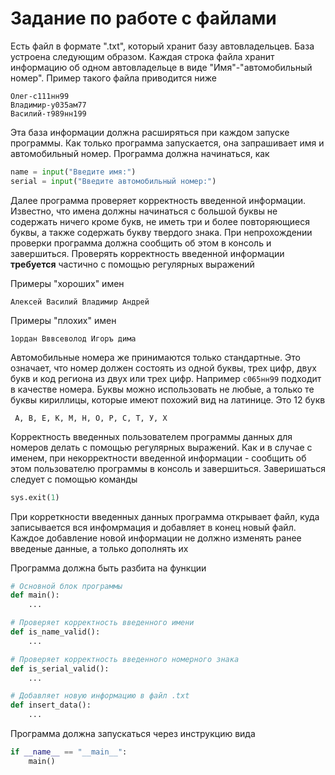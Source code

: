 # Задание по работе с файлами

Есть файл в формате ".txt", который хранит базу автовладельцев. База устроена следующим образом. Каждая строка файла хранит информацию об одном автовладельце в виде "Имя"-"автомобильный номер". Пример такого файла приводится ниже

```
Олег-с111нн99
Владимир-у035ам77
Василий-т989нн199
```

Эта база информации должна расширяться при каждом запуске программы. Как только программа запускается, она запрашивает имя и автомобильный номер. Программа должна начинаться, как

```Python
name = input("Введите имя:")
serial = input("Введите автомобильный номер:")
```

Далее программа проверяет корректность введенной информации. Известно, что имена должны начинаться с большой буквы не содержать ничего кроме букв, не иметь три и более повторяющиеся буквы, а также содержать букву твердого знака. При непрохождении проверки программа должна сообщить об этом в консоль и завершиться. Проверять корректность введенной информации __требуется__ частично с помощью регулярных выражений

Примеры "хороших" имен
```
Алексей Василий Владимир Андрей
``` 
Примеры "плохих" имен
```
1ордан Вввсеволод Игоръ дима
```

Автомобильные номера же принимаются только стандартные. Это означает, что номер должен состоять из одной буквы, трех цифр, двух букв и код региона из двух или трех цифр. Например `с065нн99` подходит в качестве номера. Буквы можно использовать не любые, а только те буквы кириллицы, которые имеют похожий вид на латинице. Это 12 букв

```
 А, В, Е, К, М, Н, О, Р, С, Т, У, Х
``` 

Корректность введенных пользователем программы данных для номеров делать с помощью регулярных выражений. Как и в случае с именем, при некорректности введенной информации - сообщить об этом пользователю программы в консоль и завершиться. Заверишаться следует с помощью команды
```Python
sys.exit(1)
```

При корреткности введенных данных программа открывает файл, куда записывается вся инфомрмация и добавляет в конец новый файл. Каждое добавление новой информации не должно изменять ранее введеные данные, а только дополнять их

Программа должна быть разбита на функции

```Python
# Основной блок программы
def main():
	...

# Проверяет корректность введенного имени
def is_name_valid():
	...

# Проверяет корректность введенного номерного знака
def is_serial_valid():
	...

# Добавляет новую информацию в файл .txt
def insert_data():
	...
```

Программа должна запускаться через инструкцию вида
```Python
if __name__ == "__main__":
	main()
```